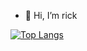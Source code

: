 - 👋 Hi, I’m rick

[![Top Langs](https://github-readme-stats.vercel.app/api/top-langs/?username=rickyraz&layout=compact)](https://github.com/rickyraz/github-readme-stats)

<!---
rickyraz/rickyraz is a ✨ special ✨ repository because its `README.md` (this file) appears on your GitHub profile.
You can click the Preview link to take a look at your changes.
--->
